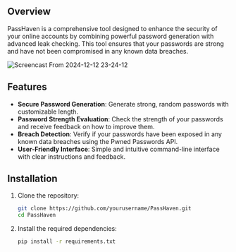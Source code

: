 ## Overview

PassHaven is a comprehensive tool designed to enhance the security of your online accounts by combining powerful password generation with advanced leak checking. This tool ensures that your passwords are strong and have not been compromised in any known data breaches.


![Screencast From 2024-12-12 23-24-12](https://github.com/user-attachments/assets/b8d25929-841c-4649-822b-aef747347aa3)


## Features

- **Secure Password Generation**: Generate strong, random passwords with customizable length.
- **Password Strength Evaluation**: Check the strength of your passwords and receive feedback on how to improve them.
- **Breach Detection**: Verify if your passwords have been exposed in any known data breaches using the Pwned Passwords API.
- **User-Friendly Interface**: Simple and intuitive command-line interface with clear instructions and feedback.

## Installation

1. Clone the repository:
   ```bash
   git clone https://github.com/yourusername/PassHaven.git
   cd PassHaven
   ```

2. Install the required dependencies:
   ```bash
   pip install -r requirements.txt
   ```



